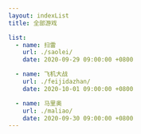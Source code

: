 ```yaml
---
layout: indexList
title: 全部游戏

list: 
  - name: 扫雷
    url: ./saolei/
    date: 2020-09-29 09:00:00 +0800

  - name: 飞机大战
    url: ./feijidazhan/
    date: 2020-10-01 09:00:00 +0800

  - name: 马里奥
    url: ./maliao/
    date: 2020-09-30 09:00:00 +0800
---
```

